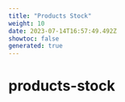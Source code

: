 ```yaml
---
title: "Products Stock"
weight: 10
date: 2023-07-14T16:57:49.492Z
showtoc: false
generated: true
---
```

<!-- This file was generated from the Vendure source. Do not modify. Instead, re-run the "docs:build" script -->


# products-stock